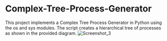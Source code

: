 # Complex-Tree-Process-Generator
This project implements a Complex Tree Process Generator in Python using the os and sys modules. The script creates a hierarchical tree of processes as shown in the provided diagram.
![Screenshot_3](https://github.com/user-attachments/assets/e974db82-c7ba-42ea-ac89-d1408dc9d41a)
